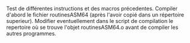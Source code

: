 Test de différentes instructions et des macros précedentes.
Compiler d'abord le fichier routinesASM64 (après l'avoir copié dans un répertoire superieur). 
Modifier eventuellement dans le script de compilation le repertoire où se trouve l'objet  routinesASM64.o
avant de compiler les autres programmes.
